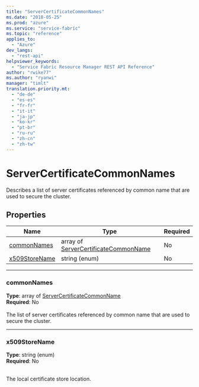 ```yaml
---
title: "ServerCertificateCommonNames"
ms.date: "2018-05-25"
ms.prod: "azure"
ms.service: "service-fabric"
ms.topic: "reference"
applies_to: 
  - "Azure"
dev_langs: 
  - "rest-api"
helpviewer_keywords: 
  - "Service Fabric Resource Manager REST API Reference"
author: "rwike77"
ms.author: "ryanwi"
manager: "timlt"
translation.priority.mt: 
  - "de-de"
  - "es-es"
  - "fr-fr"
  - "it-it"
  - "ja-jp"
  - "ko-kr"
  - "pt-br"
  - "ru-ru"
  - "zh-cn"
  - "zh-tw"
---
```

# ServerCertificateCommonNames

Describes a list of server certificates referenced by common name that are used to secure the cluster.

## Properties
| Name | Type | Required |
| --- | --- | --- |
| [commonNames](#commonnames) | array of [ServerCertificateCommonName](sfrp-model-servercertificatecommonname.md) | No |
| [x509StoreName](#x509storename) | string (enum) | No |

____
### commonNames
__Type__: array of [ServerCertificateCommonName](sfrp-model-servercertificatecommonname.md) <br/>
__Required__: No<br/>
<br/>
The list of server certificates referenced by common name that are used to secure the cluster.

____
### x509StoreName
__Type__: string (enum) <br/>
__Required__: No<br/>
<br/>


The local certificate store location.

